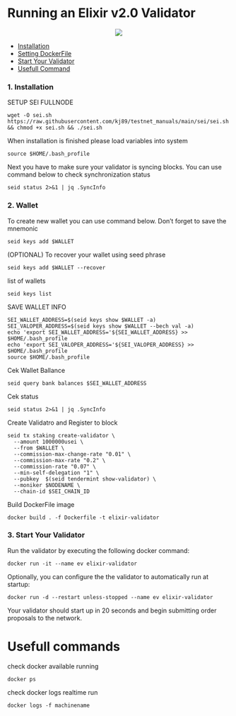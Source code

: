 # Running an Elixir v2.0 Validator


<p align="center">
  <img height="auto" width="auto" src="https://i.imgur.com/N9KAUN8.png">
</p>


* [Installation](https://github.com/p4nrp/testnet/blob/main/seinetwork.md#1-installation-1)
* [Setting DockerFile](https://github.com/p4nrp/testnet/blob/main/seinetwork.md#2-setting-dockerfile)
* [Start Your Validator](https://github.com/p4nrp/testnet/blob/main/seinetwork.md#3-start-your-validator)
* [Usefull Command](https://github.com/p4nrp/testnet/blob/main/seinetwork.md#usefull-commands)


### 1. Installation

SETUP SEI FULLNODE

```
wget -O sei.sh https://raw.githubusercontent.com/kj89/testnet_manuals/main/sei/sei.sh && chmod +x sei.sh && ./sei.sh
```

When installation is finished please load variables into system
```
source $HOME/.bash_profile
```

Next you have to make sure your validator is syncing blocks. You can use command below to check synchronization status
```
seid status 2>&1 | jq .SyncInfo
```



### 2. Wallet 

To create new wallet you can use command below. Don’t forget to save the mnemonic
```
seid keys add $WALLET
```

(OPTIONAL) To recover your wallet using seed phrase
```
seid keys add $WALLET --recover
```

list of wallets
```
seid keys list
```

SAVE WALLET INFO 
```
SEI_WALLET_ADDRESS=$(seid keys show $WALLET -a)
SEI_VALOPER_ADDRESS=$(seid keys show $WALLET --bech val -a)
echo 'export SEI_WALLET_ADDRESS='${SEI_WALLET_ADDRESS} >> $HOME/.bash_profile
echo 'export SEI_VALOPER_ADDRESS='${SEI_VALOPER_ADDRESS} >> $HOME/.bash_profile
source $HOME/.bash_profile
```


Cek Wallet Ballance
```
seid query bank balances $SEI_WALLET_ADDRESS
```

Cek status 
```
seid status 2>&1 | jq .SyncInfo
```

Create Validatro and Register to block 
```
seid tx staking create-validator \
  --amount 1000000usei \
  --from $WALLET \
  --commission-max-change-rate "0.01" \
  --commission-max-rate "0.2" \
  --commission-rate "0.07" \
  --min-self-delegation "1" \
  --pubkey  $(seid tendermint show-validator) \
  --moniker $NODENAME \
  --chain-id $SEI_CHAIN_ID
```

Build DockerFile image
```
docker build . -f Dockerfile -t elixir-validator
```

### 3. Start Your Validator
Run the validator by executing the following docker command: 
```
docker run -it --name ev elixir-validator
```
Optionally, you can configure the the validator to automatically run at startup:
```
docker run -d --restart unless-stopped --name ev elixir-validator
```
Your validator should start up in 20 seconds and begin submitting order proposals to the network.


# Usefull commands
check docker available running
```
docker ps
```

check docker logs realtime run
```
docker logs -f machinename
```
